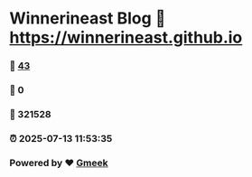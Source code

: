# Winnerineast Blog :link: https://winnerineast.github.io 
### :page_facing_up: [43](https://winnerineast.github.io/tag.html) 
### :speech_balloon: 0 
### :hibiscus: 321528 
### :alarm_clock: 2025-07-13 11:53:35 
### Powered by :heart: [Gmeek](https://github.com/Meekdai/Gmeek)
